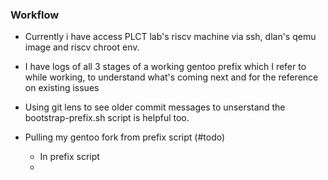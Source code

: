 ### Workflow

* Currently i have access PLCT lab's riscv machine via ssh, dlan's qemu image and riscv chroot env.

* I have logs of all 3 stages of a working gentoo prefix which I refer to while working, to understand what's coming next and for the reference on existing issues

* Using git lens to see older commit messages to unserstand the bootstrap-prefix.sh script is helpful too.

* Pulling my gentoo fork from prefix script (#todo)
    * In prefix script 
    * 
